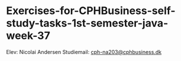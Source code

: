 # Exercises-for-CPHBusiness-self-study-tasks-1st-semester-java-week-37

Elev: Nicolai Andersen
Studiemail: cph-na203@cphbusiness.dk
